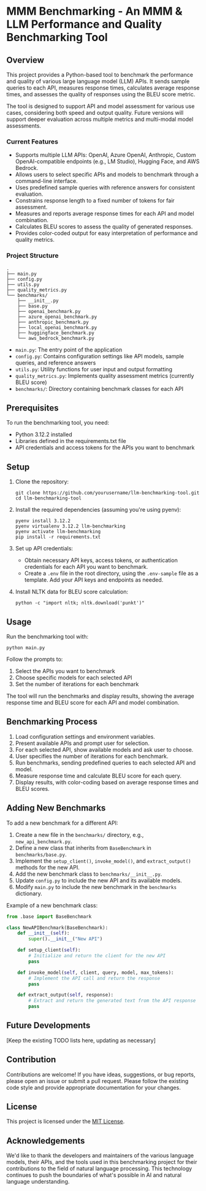# MMM Benchmarking - An MMM & LLM Performance and Quality Benchmarking Tool

## Overview

This project provides a Python-based tool to benchmark the performance and quality of various large language model (LLM) APIs. It sends sample queries to each API, measures response times, calculates average response times, and assesses the quality of responses using the BLEU score metric.

The tool is designed to support API and model assessment for various use cases, considering both speed and output quality. Future versions will support deeper evaluation across multiple metrics and multi-modal model assessments.

### Current Features

- Supports multiple LLM APIs: OpenAI, Azure OpenAI, Anthropic, Custom OpenAI-compatible endpoints (e.g., LM Studio), Hugging Face, and AWS Bedrock.
- Allows users to select specific APIs and models to benchmark through a command-line interface.
- Uses predefined sample queries with reference answers for consistent evaluation.
- Constrains response length to a fixed number of tokens for fair assessment.
- Measures and reports average response times for each API and model combination.
- Calculates BLEU scores to assess the quality of generated responses.
- Provides color-coded output for easy interpretation of performance and quality metrics.

### Project Structure

```
.
├── main.py
├── config.py
├── utils.py
├── quality_metrics.py
└── benchmarks/
    ├── __init__.py
    ├── base.py
    ├── openai_benchmark.py
    ├── azure_openai_benchmark.py
    ├── anthropic_benchmark.py
    ├── local_openai_benchmark.py
    ├── huggingface_benchmark.py
    └── aws_bedrock_benchmark.py
```

- `main.py`: The entry point of the application
- `config.py`: Contains configuration settings like API models, sample queries, and reference answers
- `utils.py`: Utility functions for user input and output formatting
- `quality_metrics.py`: Implements quality assessment metrics (currently BLEU score)
- `benchmarks/`: Directory containing benchmark classes for each API

## Prerequisites

To run the benchmarking tool, you need:

- Python 3.12.2 installed
- Libraries defined in the requirements.txt file
- API credentials and access tokens for the APIs you want to benchmark

## Setup

1. Clone the repository:
   ```
   git clone https://github.com/yourusername/llm-benchmarking-tool.git
   cd llm-benchmarking-tool
   ```

2. Install the required dependencies (assuming you're using pyenv):
   ```
   pyenv install 3.12.2
   pyenv virtualenv 3.12.2 llm-benchmarking
   pyenv activate llm-benchmarking
   pip install -r requirements.txt
   ```

3. Set up API credentials:
   - Obtain necessary API keys, access tokens, or authentication credentials for each API you want to benchmark.
   - Create a `.env` file in the root directory, using the `.env-sample` file as a template. Add your API keys and endpoints as needed.

4. Install NLTK data for BLEU score calculation:
   ```
   python -c "import nltk; nltk.download('punkt')"
   ```

## Usage

Run the benchmarking tool with:

```
python main.py
```

Follow the prompts to:
1. Select the APIs you want to benchmark
2. Choose specific models for each selected API
3. Set the number of iterations for each benchmark

The tool will run the benchmarks and display results, showing the average response time and BLEU score for each API and model combination.

## Benchmarking Process

1. Load configuration settings and environment variables.
2. Present available APIs and prompt user for selection.
3. For each selected API, show available models and ask user to choose.
4. User specifies the number of iterations for each benchmark.
5. Run benchmarks, sending predefined queries to each selected API and model.
6. Measure response time and calculate BLEU score for each query.
7. Display results, with color-coding based on average response times and BLEU scores.

## Adding New Benchmarks

To add a new benchmark for a different API:

1. Create a new file in the `benchmarks/` directory, e.g., `new_api_benchmark.py`.
2. Define a new class that inherits from `BaseBenchmark` in `benchmarks/base.py`.
3. Implement the `setup_client()`, `invoke_model()`, and `extract_output()` methods for the new API.
4. Add the new benchmark class to `benchmarks/__init__.py`.
5. Update `config.py` to include the new API and its available models.
6. Modify `main.py` to include the new benchmark in the `benchmarks` dictionary.

Example of a new benchmark class:

```python
from .base import BaseBenchmark

class NewAPIBenchmark(BaseBenchmark):
    def __init__(self):
        super().__init__("New API")

    def setup_client(self):
        # Initialize and return the client for the new API
        pass

    def invoke_model(self, client, query, model, max_tokens):
        # Implement the API call and return the response
        pass

    def extract_output(self, response):
        # Extract and return the generated text from the API response
        pass
```

## Future Developments

[Keep the existing TODO lists here, updating as necessary]

## Contribution

Contributions are welcome! If you have ideas, suggestions, or bug reports, please open an issue or submit a pull request. Please follow the existing code style and provide appropriate documentation for your changes.

## License

This project is licensed under the [MIT License](LICENSE).

## Acknowledgements

We'd like to thank the developers and maintainers of the various language models, their APIs, and the tools used in this benchmarking project for their contributions to the field of natural language processing. This technology continues to push the boundaries of what's possible in AI and natural language understanding.